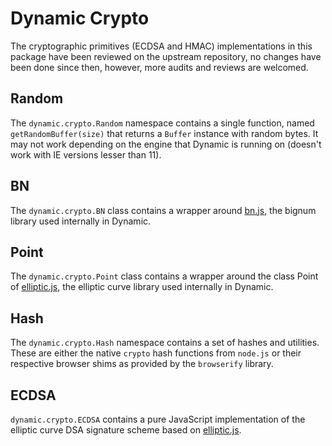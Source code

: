 # Dynamic Crypto
The cryptographic primitives (ECDSA and HMAC) implementations in this package have been reviewed on the upstream repository, no changes have been done since then, however, more audits and reviews are welcomed.

## Random
The `dynamic.crypto.Random` namespace contains a single function, named `getRandomBuffer(size)` that returns a `Buffer` instance with random bytes. It may not work depending on the engine that Dynamic is running on (doesn't work with IE versions lesser than 11).

## BN
The `dynamic.crypto.BN` class contains a wrapper around [bn.js](https://github.com/indutny/bn.js), the bignum library used internally in Dynamic.

## Point
The `dynamic.crypto.Point` class contains a wrapper around the class Point of [elliptic.js](https://github.com/indutny/elliptic), the elliptic curve library used internally in Dynamic.

## Hash
The `dynamic.crypto.Hash` namespace contains a set of hashes and utilities. These are either the native `crypto` hash functions from `node.js` or their respective browser shims as provided by the `browserify` library.

## ECDSA
`dynamic.crypto.ECDSA` contains a pure JavaScript implementation of the elliptic curve DSA signature scheme based on [elliptic.js](https://github.com/indutny/elliptic).
